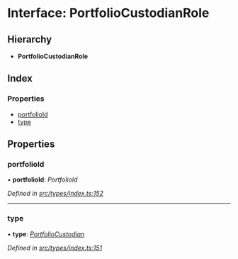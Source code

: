 # Interface: PortfolioCustodianRole

## Hierarchy

* **PortfolioCustodianRole**

## Index

### Properties

* [portfolioId](portfoliocustodianrole.md#portfolioid)
* [type](portfoliocustodianrole.md#type)

## Properties

###  portfolioId

• **portfolioId**: *PortfolioId*

*Defined in [src/types/index.ts:152](https://github.com/PolymathNetwork/polymesh-sdk/blob/c77f6a3e/src/types/index.ts#L152)*

___

###  type

• **type**: *[PortfolioCustodian](../enums/roletype.md#portfoliocustodian)*

*Defined in [src/types/index.ts:151](https://github.com/PolymathNetwork/polymesh-sdk/blob/c77f6a3e/src/types/index.ts#L151)*
